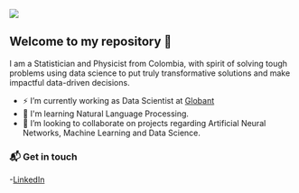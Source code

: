 ![](https://komarev.com/ghpvc/?username=anmarphy&color=blueviolet)

## Welcome to my repository 👋
I am a Statistician and Physicist from Colombia, with spirit of solving tough problems using data science to put truly transformative solutions and make impactful data-driven decisions. 

- ⚡ I’m currently working as Data Scientist at [Globant](https://www.globant.com)
- 🌱 I'm learning Natural Language Processing.
- 👯 I’m looking to collaborate on projects regarding Artificial Neural Networks, Machine Learning and Data Science.


### 📬 Get in touch
-[LinkedIn](https://www.linkedin.com/in/andrietaam)



<!--
**anmarphy/anmarphy** is a ✨ _special_ ✨ repository because its `README.md` (this file) appears on your GitHub profile.

Here are some ideas to get you started:


- 👯 I’m looking to collaborate on ...
- 🤔 I’m looking for help with ...
- 💬 Ask me about ...
- 📫 How to reach me: ...
- 😄 Pronouns: ...
- ⚡ Fun fact: ...
-->
